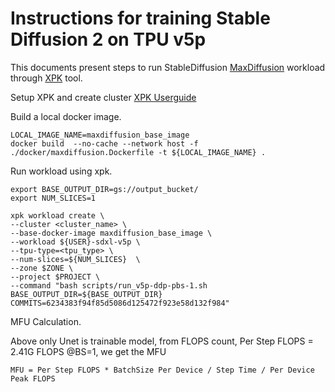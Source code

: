 # Instructions for training Stable Diffusion 2 on TPU v5p

This documents present steps to run StableDiffusion [MaxDiffusion](https://github.com/google/maxdiffusion/tree/main/src/maxdiffusion) workload through [XPK](https://github.com/google/xpk/blob/main/README.md) tool.

Setup XPK and create cluster [XPK Userguide](Training/TPU-v5p/XPK_README.md)

Build a local docker image.

```
LOCAL_IMAGE_NAME=maxdiffusion_base_image
docker build  --no-cache --network host -f ./docker/maxdiffusion.Dockerfile -t ${LOCAL_IMAGE_NAME} .
```

Run workload using xpk.

```
export BASE_OUTPUT_DIR=gs://output_bucket/
export NUM_SLICES=1

xpk workload create \
--cluster <cluster_name> \
--base-docker-image maxdiffusion_base_image \
--workload ${USER}-sdxl-v5p \
--tpu-type=<tpu_type> \
--num-slices=${NUM_SLICES}  \
--zone $ZONE \
--project $PROJECT \
--command "bash scripts/run_v5p-ddp-pbs-1.sh BASE_OUTPUT_DIR=${BASE_OUTPUT_DIR} COMMITS=6234383f94f85d5086d125472f923e58d132f984"
```

MFU Calculation.

Above only Unet is trainable model, from FLOPS count, Per Step FLOPS = 2.41G FLOPS @BS=1, we get the MFU
```
MFU = Per Step FLOPS * BatchSize Per Device / Step Time / Per Device Peak FLOPS
```